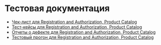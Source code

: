 # Тестовая документация
- [Чек-лист для Registration and Authorization, Product Catalog](https://docs.google.com/spreadsheets/d/1ZIZafh7GtTL3YiHbe1Ank-La6M7cLKt8u_a4-poTh9s/edit?gid=279556364#gid=279556364)
- [Тест-кейсы для Registration and Authorization, Product Catalog](https://app.qase.io/project/G9?previewMode=side&suite=43&tab=)
- [Oтчеты о дефекте для Registration and Authorization, Product Catalog](https://github.com/YMartynova/docs/blob/main/testrunYT.xlsx)
- [Тестовый прогон для Registration and Authorization, Product Catalog](https://github.com/YMartynova/docs/blob/main/G9-Test%2Brun%2B2024_12_20.pdf)
